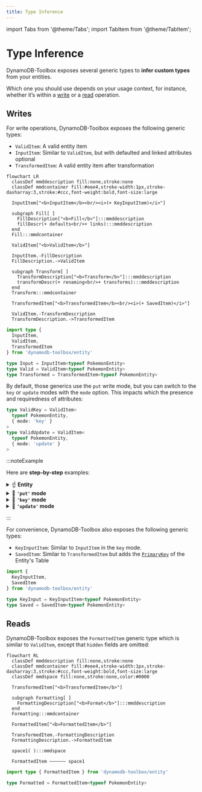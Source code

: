 ```yaml
---
title: Type Inference
---
```


import Tabs from '@theme/Tabs';
import TabItem from '@theme/TabItem';

# Type Inference

DynamoDB-Toolbox exposes several generic types to **infer custom types** from your entities.

Which one you should use depends on your usage context, for instance, whether it’s within a [write](#writes) or a [read](#reads) operation.

## Writes

For write operations, DynamoDB-Toolbox exposes the following generic types:

- `ValidItem`: A valid entity item
- `InputItem`: Similar to `ValidItem`, but with defaulted and linked attributes optional
- `TransformedItem`: A valid entity item after transformation

```mermaid
flowchart LR
  classDef mmddescription fill:none,stroke:none
  classDef mmdcontainer fill:#eee4,stroke-width:1px,stroke-dasharray:3,stroke:#ccc,font-weight:bold,font-size:large

  InputItem["<b>InputItem</b><br/><i>(+ KeyInputItem)</i>"]

  subgraph Fill[ ]
    FillDescription["<b>Fill</b>"]:::mmddescription
    fillDescr(+ defaults<br/>+ links):::mmddescription
  end
  Fill:::mmdcontainer

  ValidItem["<b>ValidItem</b>"]

  InputItem.-FillDescription
  FillDescription.->ValidItem

  subgraph Transform[ ]
    TransformDescription["<b>Transform</b>"]:::mmddescription
    transformDescr(+ renaming<br/>+ transforms):::mmddescription
  end
  Transform:::mmdcontainer

  TransformedItem["<b>TransformedItem</b><br/><i>(+ SavedItem)</i>"]

  ValidItem.-TransformDescription
  TransformDescription.->TransformedItem

```

```ts
import type {
  InputItem,
  ValidItem,
  TransformedItem
} from 'dynamodb-toolbox/entity'

type Input = InputItem<typeof PokemonEntity>
type Valid = ValidItem<typeof PokemonEntity>
type Transformed = TransformedItem<typeof PokemonEntity>
```

By default, those generics use the `put` write mode, but you can switch to the `key` or `update` modes with the `mode` option. This impacts which the presence and requiredness of attributes:

```ts
type ValidKey = ValidItem<
  typeof PokemonEntity,
  { mode: 'key' }
>
type ValidUpdate = ValidItem<
  typeof PokemonEntity,
  { mode: 'update' }
>
```

:::noteExample

Here are **step-by-step** examples:

<details className="details-in-admonition">
<summary>☝️ <b>Entity</b></summary>

```ts
const PokemonEntity = new Entity({
  table,
  schema: schema({
    // key attributes
    pokemonClass: string()
      .key()
      .transform(prefix('POKEMON'))
      .savedAs('partitionKey'),
    pokemonId: string().key().savedAs('sortKey'),

    // other attributes
    name: string().optional(),
    level: number().default(1)
  }).and(prevSchema => ({
    levelPlusOne: number().link<typeof prevSchema>(
      ({ level }) => level + 1
    )
  }))
  // timestamps
  timestamps: true
  ...
})
```

</details>

<details className="details-in-admonition">
<summary>🔎 <b><code>'put'</code> mode</b></summary>

<Tabs>
<TabItem value="input" label="InputItem">

```diff
{
  "pokemonClass": "pikachu",
  "pokemonId": "123",
  "name": "Pikachu"
}
```

</TabItem>
<TabItem value="valid" label="ValidItem">

```diff
{
  "pokemonClass": "pikachu",
  "pokemonId": "123",
+ "created": "2022-01-01T00:00:00.000Z",
+ "modified": "2022-01-01T00:00:00.000Z",
  "name": "Pikachu",
+ "level": 1,
+ "levelPlusOne": 2,
}
```

</TabItem>
<TabItem value="transformed" label="TransformedItem">

```diff
{
- "pokemonClass": "pikachu",
+ "partitionKey": "POKEMON#pikachu",
- "pokemonId": "123",
+ "sortKey": "123",
  "created": "2022-01-01T00:00:00.000Z",
  "modified": "2022-01-01T00:00:00.000Z",
  "name": "Pikachu",
  "level": 1,
  "levelPlusOne": 2,
}
```

</TabItem>
</Tabs>

</details>

<details className="details-in-admonition">
<summary>🔎 <b><code>'key'</code> mode</b></summary>

<Tabs>
<TabItem value="input" label="InputItem">

```diff
{
  "pokemonClass": "pikachu",
  "pokemonId": "123",
}
+ (Only key attributes are required)
```

</TabItem>
<TabItem value="valid" label="ValidItem">

```diff
{
  "pokemonClass": "pikachu",
  "pokemonId": "123",
}
```

</TabItem>
<TabItem value="transformed" label="TransformedItem">

```diff
{
- "pokemonClass": "pikachu",
+ "partitionKey": "POKEMON#pikachu",
- "pokemonId": "123",
+ "sortKey": "123",
}
```

</TabItem>
</Tabs>

</details>

<details className="details-in-admonition">
<summary>🔎 <b><code>'update'</code> mode</b></summary>

<Tabs>
<TabItem value="input" label="InputItem">

```diff
{
  "pokemonClass": "bulbasaur",
  "pokemonId": "123",
  "name": "PlantyDino",
}
```

</TabItem>
<TabItem value="valid" label="ValidItem">

```diff
{
  "pokemonClass": "bulbasaur",
  "pokemonId": "123",
+ "modified": "2022-01-01T00:00:00.000Z",
  "name": "PlantyDino",
}
```

</TabItem>
<TabItem value="transformed" label="TransformedItem">

```diff
{
- "pokemonClass": "bulbasaur",
+ "partitionKey": "POKEMON#bulbasaur",
- "pokemonId": "123",
+ "sortKey": "123",
  "modified": "2022-01-01T00:00:00.000Z",
  "name": "PlantyDino",
}
```

</TabItem>
</Tabs>

</details>

:::

For convenience, DynamoDB-Toolbox also exposes the following generic types:

- `KeyInputItem`: Similar to `InputItem` in the `key` mode.
- `SavedItem`: Similar to `TransformedItem` but adds the [`PrimaryKey`](../../2-tables/2-actions/7-parse-primary-key/index.md#output) of the Entity's Table

```ts
import {
  KeyInputItem,
  SavedItem
} from 'dynamodb-toolbox/entity'

type KeyInput = KeyInputItem<typeof PokemonEntity>
type Saved = SavedItem<typeof PokemonEntity>
```

## Reads

DynamoDB-Toolbox exposes the `FormattedItem` generic type which is similar to `ValidItem`, except that `hidden` fields are omitted:

```mermaid
flowchart RL
  classDef mmddescription fill:none,stroke:none
  classDef mmdcontainer fill:#eee4,stroke-width:1px,stroke-dasharray:3,stroke:#ccc,font-weight:bold,font-size:large
  classDef mmdspace fill:none,stroke:none,color:#0000

  TransformedItem["<b>TransformedItem</b>"]

  subgraph Formatting[ ]
    FormattingDescription["<b>Format</b>"]:::mmddescription
  end
  Formatting:::mmdcontainer

  FormattedItem["<b>FormattedItem</b>"]

  TransformedItem.-FormattingDescription
  FormattingDescription.->FormattedItem

  space1( ):::mmdspace

  FormattedItem ~~~~~~ space1

```

```ts
import type { FormattedItem } from 'dynamodb-toolbox/entity'

type Formatted = FormattedItem<typeof PokemonEntity>
```
